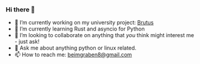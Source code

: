 ### Hi there 👋

- 🔭 I’m currently working on my university project: [Brutus](https://github.com/frederikbeimgraben/Brutus)
- 🌱 I’m currently learning Rust and asyncio for Python
- 👯 I’m looking to collaborate on anything that *you* think might interest me - just ask!
- 💬 Ask me about anything python or linux related.
- 📫 How to reach me: [beimgraben8@gmail.com](mailto:frederik@beimgraben.net)
